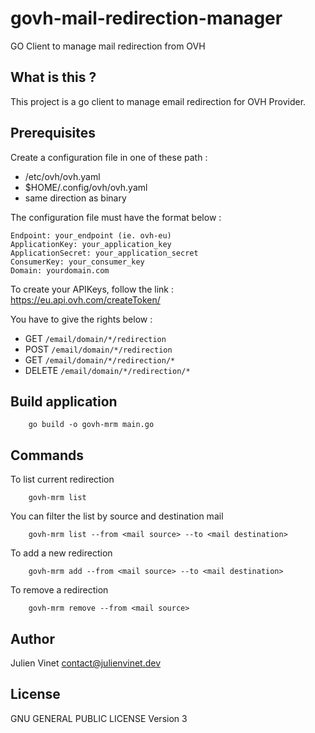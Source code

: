 # govh-mail-redirection-manager
GO Client to manage mail redirection from OVH

## What is this ?

This project is a go client to manage email redirection for OVH Provider.

## Prerequisites

Create a configuration file in one of these path :
  - /etc/ovh/ovh.yaml
  - $HOME/.config/ovh/ovh.yaml
  - same direction as binary

The configuration file must have the format below :
```
Endpoint: your_endpoint (ie. ovh-eu)
ApplicationKey: your_application_key
ApplicationSecret: your_application_secret
ConsumerKey: your_consumer_key
Domain: yourdomain.com
```

To create your APIKeys, follow the link : https://eu.api.ovh.com/createToken/

You have to give the rights below :
  - GET ``/email/domain/*/redirection``
  - POST ``/email/domain/*/redirection``
  - GET ``/email/domain/*/redirection/*``
  - DELETE ``/email/domain/*/redirection/*``

## Build application
```
    go build -o govh-mrm main.go
```

## Commands

To list current redirection
```
    govh-mrm list 
```

You can filter the list by source and destination mail
```
    govh-mrm list --from <mail source> --to <mail destination>
```

To add a new redirection
```
    govh-mrm add --from <mail source> --to <mail destination>
```

To remove a redirection
```
    govh-mrm remove --from <mail source>
```

## Author

Julien Vinet <contact@julienvinet.dev>

## License

GNU GENERAL PUBLIC LICENSE Version 3